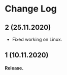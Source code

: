 Change Log
=========================

2 (25.11.2020)
-------------------------
- Fixed working on Linux.

1 (10.11.2020)
-------------------------
#### Release.